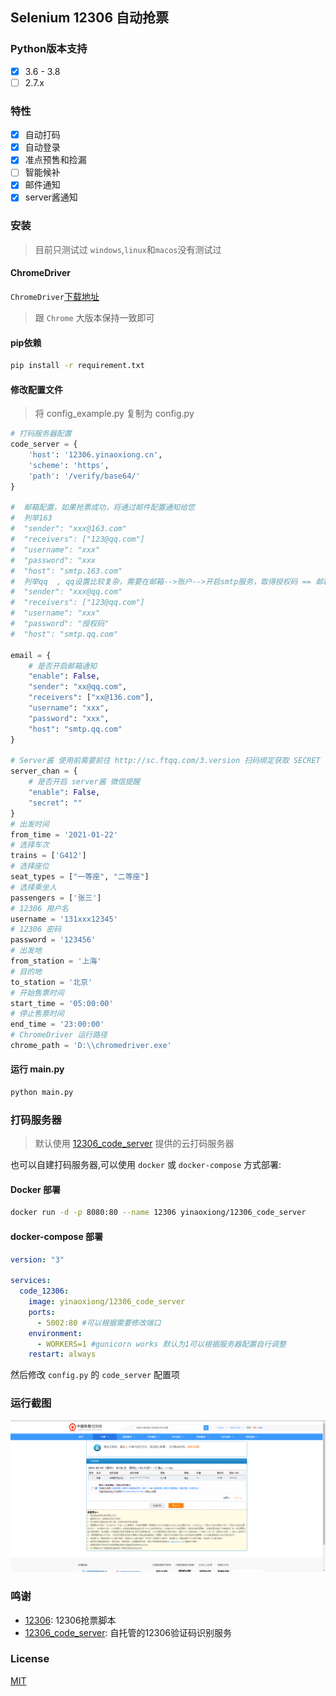 ## Selenium 12306 自动抢票

### Python版本支持
  - [x] 3.6 - 3.8
  - [ ] 2.7.x

### 特性
  - [x] 自动打码
  - [x] 自动登录
  - [x] 准点预售和捡漏
  - [ ] 智能候补
  - [x] 邮件通知
  - [x] server酱通知
  
### 安装

> 目前只测试过 `windows`,`linux`和`macos`没有测试过


#### ChromeDriver

`ChromeDriver`[下载地址](https://npm.taobao.org/mirrors/chromedriver/)

> 跟 `Chrome` 大版本保持一致即可

#### pip依赖

```bash
pip install -r requirement.txt
```

#### 修改配置文件

> 将 config_example.py 复制为 config.py

```python
# 打码服务器配置
code_server = {
    'host': '12306.yinaoxiong.cn',
    'scheme': 'https',
    'path': '/verify/base64/'
}

#  邮箱配置，如果抢票成功，将通过邮件配置通知给您
#  列举163
#  "sender": "xxx@163.com"
#  "receivers": ["123@qq.com"]
#  "username": "xxx"
#  "password": "xxx
#  "host": "smtp.163.com"
#  列举qq  , qq设置比较复杂，需要在邮箱-->账户-->开启smtp服务，取得授权码 == 邮箱登录密码
#  "sender": "xxx@qq.com"
#  "receivers": ["123@qq.com"]
#  "username": "xxx"
#  "password": "授权码"
#  "host": "smtp.qq.com"

email = {
    # 是否开启邮箱通知
    "enable": False,
    "sender": "xx@qq.com",
    "receivers": ["xx@136.com"],
    "username": "xxx",
    "password": "xxx",
    "host": "smtp.qq.com"
}

# Server酱 使用前需要前往 http://sc.ftqq.com/3.version 扫码绑定获取 SECRET 并关注获得抢票结果通知的公众号
server_chan = {
    # 是否开启 server酱 微信提醒
    "enable": False,
    "secret": ""
}
# 出发时间
from_time = '2021-01-22'
# 选择车次
trains = ['G412']
# 选择座位
seat_types = ["一等座", "二等座"]
# 选择乘坐人
passengers = ['张三']
# 12306 用户名
username = '131xxx12345'
# 12306 密码
password = '123456'
# 出发地
from_station = '上海'
# 目的地
to_station = '北京'
# 开始售票时间
start_time = '05:00:00'
# 停止售票时间
end_time = '23:00:00'
# ChromeDriver 运行路径
chrome_path = 'D:\\chromedriver.exe'
```

#### 运行 main.py

```bash
python main.py
```

### 打码服务器

> 默认使用 [12306_code_server](https://github.com/YinAoXiong/12306_code_server) 提供的云打码服务器

也可以自建打码服务器,可以使用 `docker` 或 `docker-compose` 方式部署:

#### Docker 部署

```bash
docker run -d -p 8080:80 --name 12306 yinaoxiong/12306_code_server
```

#### docker-compose 部署

```yaml
version: "3"

services:
  code_12306:
    image: yinaoxiong/12306_code_server
    ports:
      - 5002:80 #可以根据需要修改端口
    environment:
      - WORKERS=1 #gunicorn works 默认为1可以根据服务器配置自行调整
    restart: always
```

然后修改 `config.py` 的 `code_server` 配置项

### 运行截图

![](https://github.com/hvnobug/12306_ticket/blob/master/images/12306_ticket_screenshot.png?raw=true)

### 鸣谢

* [12306](https://github.com/gzldc/12306): 12306抢票脚本
* [12306_code_server](https://github.com/YinAoXiong/12306_code_server): 自托管的12306验证码识别服务

### License

[MIT](https://github.com/hvnobug/12306_ticket/blob/master/LICENSE)